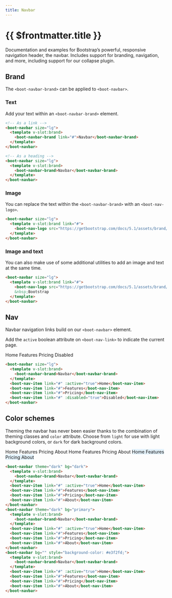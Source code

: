 ```yaml
---
title: Navbar
---
```


# {{ $frontmatter.title }}

Documentation and examples for Bootstrap’s powerful, responsive navigation header, the navbar. Includes support for branding, navigation, and more, including support for our collapse plugin.

## Brand

The ```<boot-navbar-brand>``` can be applied to ```<boot-navbar>```.

### Text

Add your text within an ```<boot-navbar-brand>``` element.

<div class="example">
  <boot-navbar size="lg">
    <template v-slot:brand>
      <boot-navbar-brand link="#">Navbar</boot-navbar-brand>
    </template>
  </boot-navbar>
  <boot-navbar size="lg">
    <template v-slot:brand>
      <boot-navbar-brand>Navbar</boot-navbar-brand>
    </template>
  </boot-navbar>
</div>

```html
<!-- As a link -->
<boot-navbar size="lg">
  <template v-slot:brand>
    <boot-navbar-brand link="#">Navbar</boot-navbar-brand>
  </template>
</boot-navbar>

<!-- As a heading -->
<boot-navbar size="lg">
  <template v-slot:brand>
    <boot-navbar-brand>Navbar</boot-navbar-brand>
  </template>
</boot-navbar>
```

### Image

You can replace the text within the ```<boot-navbar-brand>``` with an ```<boot-nav-logo>```.

<div class="example">
  <boot-navbar size="lg">
    <template v-slot:brand link="#">
      <boot-nav-logo src="https://getbootstrap.com/docs/5.1/assets/brand/bootstrap-logo.svg"/>
    </template>
  </boot-navbar>
</div>

```html
<boot-navbar size="lg">
  <template v-slot:brand link="#">
    <boot-nav-logo src="https://getbootstrap.com/docs/5.1/assets/brand/bootstrap-logo.svg"/>
  </template>
</boot-navbar>
```

### Image and text

You can also make use of some additional utilities to add an image and text at the same time.

<div class="example">
  <boot-navbar size="lg">
    <template v-slot:brand link="#">
      <boot-nav-logo src="https://getbootstrap.com/docs/5.1/assets/brand/bootstrap-logo.svg"/>
      &nbsp;Bootstrap
    </template>
  </boot-navbar>
</div>

```html
<boot-navbar size="lg">
  <template v-slot:brand link="#">
    <boot-nav-logo src="https://getbootstrap.com/docs/5.1/assets/brand/bootstrap-logo.svg"/>
    &nbsp;Bootstrap
  </template>
</boot-navbar>
```

## Nav

Navbar navigation links build on our ```<boot-navbar>``` element.

Add the ```active``` boolean attribute on ```<boot-nav-link>``` to indicate the current page.

<div class="example">
  <boot-navbar size="lg">
    <template v-slot:brand>
      <boot-navbar-brand>Navbar</boot-navbar-brand>
    </template>
    <boot-nav-item link="#" :active="true">Home</boot-nav-item>
    <boot-nav-item link="#">Features</boot-nav-item>
    <boot-nav-item link="#">Pricing</boot-nav-item>
    <boot-nav-item link="#" :disabled="true">Disabled</boot-nav-item>
  </boot-navbar>
</div>

```html
<boot-navbar size="lg">
  <template v-slot:brand>
    <boot-navbar-brand>Navbar</boot-navbar-brand>
  </template>
  <boot-nav-item link="#" :active="true">Home</boot-nav-item>
  <boot-nav-item link="#">Features</boot-nav-item>
  <boot-nav-item link="#">Pricing</boot-nav-item>
  <boot-nav-item link="#" :disabled="true">Disabled</boot-nav-item>
</boot-navbar>
```

## Color schemes

Theming the navbar has never been easier thanks to the combination of theming classes and ```color``` attribute. Choose from ```light``` for use with light background colors, or ```dark``` for dark background colors.

<div class="example">
  <boot-navbar theme="dark" bg="dark">
    <template v-slot:brand>
      <boot-navbar-brand>Navbar</boot-navbar-brand>
    </template>
    <boot-nav-item link="#" :active="true">Home</boot-nav-item>
    <boot-nav-item link="#">Features</boot-nav-item>
    <boot-nav-item link="#">Pricing</boot-nav-item>
    <boot-nav-item link="#">About</boot-nav-item>
  </boot-navbar>
  <boot-navbar theme="dark" bg="primary">
    <template v-slot:brand>
      <boot-navbar-brand>Navbar</boot-navbar-brand>
    </template>
    <boot-nav-item link="#" :active="true">Home</boot-nav-item>
    <boot-nav-item link="#">Features</boot-nav-item>
    <boot-nav-item link="#">Pricing</boot-nav-item>
    <boot-nav-item link="#">About</boot-nav-item>
  </boot-navbar>
  <boot-navbar bg="" style="background-color: #e3f2fd;">
    <template v-slot:brand>
      <boot-navbar-brand>Navbar</boot-navbar-brand>
    </template>
    <boot-nav-item link="#" :active="true">Home</boot-nav-item>
    <boot-nav-item link="#">Features</boot-nav-item>
    <boot-nav-item link="#">Pricing</boot-nav-item>
    <boot-nav-item link="#">About</boot-nav-item>
  </boot-navbar>
</div>

```html
<boot-navbar theme="dark" bg="dark">
  <template v-slot:brand>
    <boot-navbar-brand>Navbar</boot-navbar-brand>
  </template>
  <boot-nav-item link="#" :active="true">Home</boot-nav-item>
  <boot-nav-item link="#">Features</boot-nav-item>
  <boot-nav-item link="#">Pricing</boot-nav-item>
  <boot-nav-item link="#">About</boot-nav-item>
</boot-navbar>
<boot-navbar theme="dark" bg="primary">
  <template v-slot:brand>
    <boot-navbar-brand>Navbar</boot-navbar-brand>
  </template>
  <boot-nav-item link="#" :active="true">Home</boot-nav-item>
  <boot-nav-item link="#">Features</boot-nav-item>
  <boot-nav-item link="#">Pricing</boot-nav-item>
  <boot-nav-item link="#">About</boot-nav-item>
</boot-navbar>
<boot-navbar bg="" style="background-color: #e3f2fd;">
  <template v-slot:brand>
    <boot-navbar-brand>Navbar</boot-navbar-brand>
  </template>
  <boot-nav-item link="#" :active="true">Home</boot-nav-item>
  <boot-nav-item link="#">Features</boot-nav-item>
  <boot-nav-item link="#">Pricing</boot-nav-item>
  <boot-nav-item link="#">About</boot-nav-item>
</boot-navbar>
```